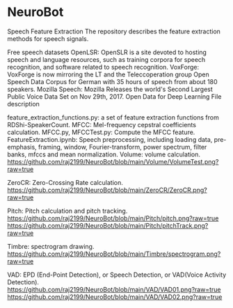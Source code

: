 # NeuroBot
Speech Feature Extraction
The repository describes the feature extraction methods for speech signals.

Free speech datasets
OpenLSR: OpenSLR is a site devoted to hosting speech and language resources, such as training corpora for speech recognition, and software related to speech recognition.
VoxForge: VoxForge is now mirroring the LT and the Teleccoperation group Open Speech Data Corpus for German with 35 hours of speech from about 180 speakers.
Mozilla Speech: Mozilla Releases the world's Second Largest Public Voice Data Set on Nov 29th, 2017.
Open Data for Deep Learning
File description

feature_extraction_functions.py: a set of feature extraction functions from RDShi-SpeakerCount.
MFCC: Mel-frequency cepstral coefficients calculation.
MFCC.py, MFCCTest.py: Compute the MFCC feature.
FeatureExtraction.ipynb: Speech preprocessing, including loading data, pre-emphasis, framing, window, Fourier-transform, power spectrum, filter banks, mfccs and mean normalization.
Volume: volume calculation.
https://github.com/raj2199/NeuroBot/blob/main/Volume/VolumeTest.png?raw=true


ZeroCR: Zero-Crossing Rate calculation.
https://github.com/raj2199/NeuroBot/blob/main/ZeroCR/ZeroCR.png?raw=true

Pitch: Pitch calculation and pitch tracking.
https://github.com/raj2199/NeuroBot/blob/main/Pitch/pitch.png?raw=true
https://github.com/raj2199/NeuroBot/blob/main/Pitch/pitchTrack.png?raw=true

Timbre: spectrogram drawing.
https://github.com/raj2199/NeuroBot/blob/main/Timbre/spectrogram.png?raw=true

VAD: EPD (End-Point Detection), or Speech Detection, or VAD(Voice Activity Detection).
https://github.com/raj2199/NeuroBot/blob/main/VAD/VAD01.png?raw=true
https://github.com/raj2199/NeuroBot/blob/main/VAD/VAD02.png?raw=true
